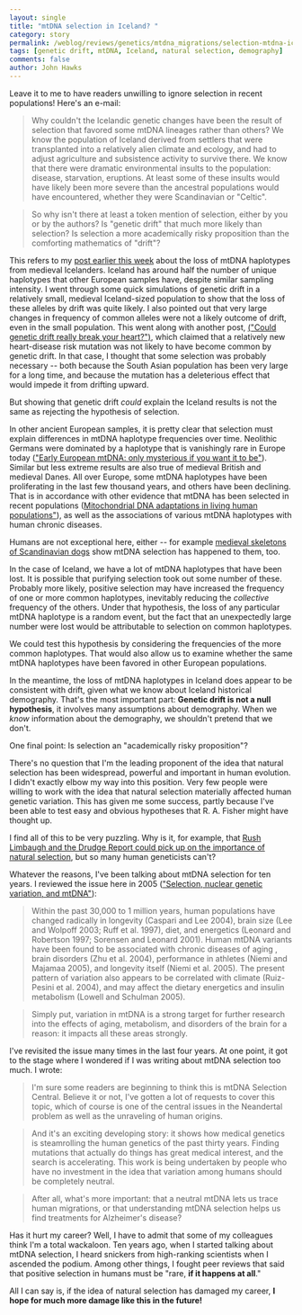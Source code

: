 ```yaml
---
layout: single 
title: "mtDNA selection in Iceland? " 
category: story
permalink: /weblog/reviews/genetics/mtdna_migrations/selection-mtdna-iceland-2009.html
tags: [genetic drift, mtDNA, Iceland, natural selection, demography] 
comments: false 
author: John Hawks 
---
```


Leave it to me to have readers unwilling to ignore selection in recent populations! Here's an e-mail: 

<blockquote>Why couldn't the Icelandic genetic changes have been the result of selection that favored some mtDNA lineages rather than others? We know the population of Iceland derived from settlers that were transplanted into a relatively alien climate and ecology, and had to adjust agriculture and subsistence activity to survive there. We know that there were dramatic environmental insults to the population: disease, starvation, eruptions. At least some of these insults would have likely been more severe than the ancestral populations would have encountered, whether they were Scandinavian or "Celtic".</blockquote>

<blockquote>So why isn't there at least a token mention of selection, either by you or by the authors? Is "genetic drift" that much more likely than selection? Is selection a more academically risky proposition than the comforting mathematics of "drift"? </blockquote>
<!--break-->
This refers to my <a href="http://johnhawks.net/weblog/reviews/genetics/mtdna_migrations/iceland-genetic-drift-mtdna-ancient-helgason-2009.html">post earlier this week</a> about the loss of mtDNA haplotypes from medieval Icelanders. Iceland has around half the number of unique haplotypes that other European samples have, despite similar sampling intensity. I went through some quick simulations of genetic drift in a relatively small, medieval Iceland-sized population to show that the loss of these alleles by drift was quite likely. I also pointed out that very large changes in frequency of common alleles were not a likely outcome of drift, even in the small population. This went along with another post, <a href="http://johnhawks.net/weblog/reviews/genetics/disease/mybpc3-cardiomyopathy-dhandapany-2009-india.html">("Could genetic drift really break your heart?")</a>, which claimed that a relatively new heart-disease risk mutation was not likely to have become common by genetic drift. In that case, I thought that some selection was probably necessary -- both because the South Asian population has been very large for a long time, and because the mutation has a deleterious effect that would impede it from drifting upward. 

But showing that genetic drift <i>could</i> explain the Iceland results is not the same as rejecting the hypothesis of selection. 

In other ancient European samples, it is pretty clear that selection must explain differences in mtDNA haplotype frequencies over time. Neolithic Germans were dominated by a haplotype that is vanishingly rare in Europe today (<a href="http://johnhawks.net/weblog/reviews/genetics/mtdna_migrations/neolithic_ancient_dna_2005.html">"Early European mtDNA: only mysterious if you want it to be"</a>). Similar but less extreme results are also true of medieval British and medieval Danes. All over Europe, some mtDNA haplotypes have been proliferating in the last few thousand years, and others have been declining. That is in accordance with other evidence that mtDNA has been selected in recent populations (<a href="http://johnhawks.net/weblog/reviews/neandertals/neandertal_dna/ruiz-pesini_selection_mtdna_2004.html">Mitochondrial DNA adaptations in living human populations"</a>), as well as the associations of various mtDNA haplotypes with human chronic diseases.

Humans are not exceptional here, either -- for example <a href="http://johnhawks.net/weblog/reviews/genetics/non-primate/dog-northern-europe-ancient-mtdna-2008.html">medieval skeletons of Scandinavian dogs</a> show mtDNA selection has happened to them, too.

In the case of Iceland, we have a lot of mtDNA haplotypes that have been lost. It is possible that purifying selection took out some number of these. Probably more likely, positive selection may have increased the frequency of one or more common haplotypes, inevitably reducing the <i>collective</i> frequency of the others. Under that hypothesis, the loss of any particular mtDNA haplotype is a random event, but the fact that an unexpectedly large number were lost would be attributable to selection on common haplotypes. 

We could test this hypothesis by considering the frequencies of the more common haplotypes. That would also allow us to examine whether the same mtDNA haplotypes have been favored in other European populations. 

In the meantime, the loss of mtDNA haplotypes in Iceland does appear to be consistent with drift, given what we know about Iceland historical demography. That's the most important part: <b>Genetic drift is not a null hypothesis</b>, it involves many assumptions about demography. When we <i>know</i> information about the demography, we shouldn't pretend that we don't. 


One final point: Is selection an "academically risky proposition"? 

There's no question that I'm the leading proponent of the idea that natural selection has been widespread, powerful and important in human evolution. I didn't exactly elbow my way into this position. Very few people were willing to work with the idea that natural selection materially affected human genetic variation. This has given me some success, partly because I've been able to  test easy and obvious hypotheses that R. A. Fisher might have thought up. 

I find all of this to be very puzzling. Why is it, for example, that <a href="http://johnhawks.net/weblog/site/acceleration_reception_2007.html">Rush Limbaugh and the Drudge Report could pick up on the importance of natural selection</a>, but so many human geneticists can't? 

Whatever the reasons, I've been talking about mtDNA selection for ten years. I reviewed the issue here in 2005 (<a href="http://johnhawks.net/weblog/reviews/neandertals/neandertal_dna/weaver_roseman_2005.html">"Selection, nuclear genetic variation, and mtDNA"</a>): 

<blockquote>Within the past 30,000 to 1 million years, human populations have changed radically in longevity (Caspari and Lee 2004), brain size (Lee and Wolpoff 2003; Ruff et al. 1997), diet, and energetics (Leonard and Robertson 1997; Sorensen and Leonard 2001). Human mtDNA variants have been found to be associated with chronic diseases of aging , brain disorders (Zhu et al. 2004), performance in athletes (Niemi and Majamaa 2005), and longevity itself (Niemi et al. 2005). The present pattern of variation also appears to be correlated with climate (Ruiz-Pesini et al. 2004), and may affect the dietary energetics and insulin metabolism (Lowell and Schulman 2005).</blockquote>

<blockquote>Simply put, variation in mtDNA is a strong target for further research into the effects of aging, metabolism, and disorders of the brain for a reason: it impacts all these areas strongly.</blockquote>

I've revisited the issue many times in the last four years. At one point, it got to the stage where I wondered if I was writing about mtDNA selection too much. I wrote: 

<blockquote>I'm sure some readers are beginning to think this is mtDNA Selection Central. Believe it or not, I've gotten a lot of requests to cover this topic, which of course is one of the central issues in the Neandertal problem as well as the unraveling of human origins.</blockquote>

<blockquote>And it's an exciting developing story: it shows how medical genetics is steamrolling the human genetics of the past thirty years. Finding mutations that actually do things has great medical interest, and the search is accelerating. This work is being undertaken by people who have no investment in the idea that variation among humans should be completely neutral.</blockquote>

<blockquote>After all, what's more important: that a neutral mtDNA lets us trace human migrations, or that understanding mtDNA selection helps us find treatments for Alzheimer's disease? </blockquote>

Has it hurt my career? Well, I have to admit that some of my colleagues think I'm a total wackaloon. Ten years ago, when I started talking about mtDNA selection, I heard snickers from high-ranking scientists when I ascended the podium. Among other things, I fought peer reviews that said that positive selection in humans must be "rare, <b>if it happens at all</b>."

All I can say is, if the idea of natural selection has damaged my career, <b>I hope for much more damage like this in the future!</b>

